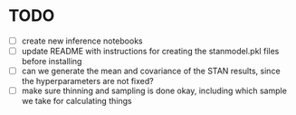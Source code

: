 # TODO


* [ ] create new inference notebooks
* [ ] update README with instructions for creating the stanmodel.pkl files before installing
* [ ] can we generate the mean and covariance of the STAN results, since the hyperparameters are not fixed?
* [ ] make sure thinning and sampling is done okay, including which sample we take for calculating things

